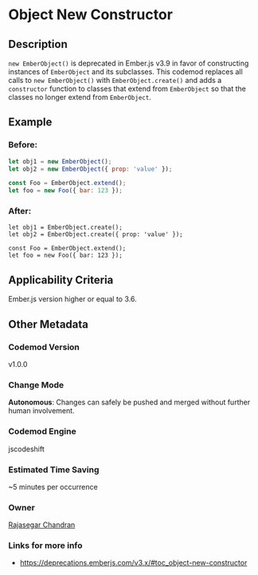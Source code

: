 # Object New Constructor

## Description

`new EmberObject()` is deprecated in Ember.js v3.9 in favor of constructing instances of `EmberObject` and its subclasses. This codemod replaces all calls to `new EmberObject()` with `EmberObject.create()` and adds a `constructor` function to classes that extend from `EmberObject` so that the classes no longer extend from `EmberObject`.

## Example

### Before:

```jsx
let obj1 = new EmberObject();
let obj2 = new EmberObject({ prop: 'value' });

const Foo = EmberObject.extend();
let foo = new Foo({ bar: 123 });
```

### After:

```tsx
let obj1 = EmberObject.create();
let obj2 = EmberObject.create({ prop: 'value' });

const Foo = EmberObject.extend();
let foo = new Foo({ bar: 123 });
```

## Applicability Criteria

Ember.js version higher or equal to 3.6.

## Other Metadata

### Codemod Version

v1.0.0

### Change Mode

**Autonomous**: Changes can safely be pushed and merged without further human involvement.

### **Codemod Engine**

jscodeshift

### Estimated Time Saving

~5 minutes per occurrence

### Owner

[Rajasegar Chandran](https://github.com/rajasegar)

### Links for more info

-   https://deprecations.emberjs.com/v3.x/#toc_object-new-constructor
